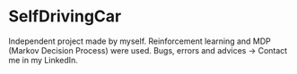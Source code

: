 # SelfDrivingCar
Independent project made by myself.
Reinforcement learning and MDP (Markov Decision Process) were used.
Bugs, errors and advices -> Contact me in my LinkedIn.
